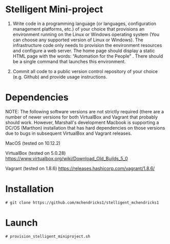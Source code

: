# Stelligent Mini-project
1. Write code in a programming language (or languages, configuration management platforms, etc.) of your choice that provisions an environment running on the Linux or Windows operating system (You can choose any supported version of Linux or Windows). The infrastructure code only needs to provision the environment resources and configure a web server. The home page should display a static HTML page with the words: “Automation for the People” . There should be a single command that launches this environment.

2. Commit all code to a public version ­control repository of your choice (e.g. Github) and provide usage instructions.

# Dependencies
NOTE: The following software versions are not strictly required (there are a number of newer versions for both VirtualBox and Vagrant that probably should work. However, Marshall's development Macbook is supporting a DC/OS (Marthon) installation that has hard dependencies on those versions due to bugs in subsequent VirtualBox and Vagrant releases.

MacOS (tested on 10.12.2)

VirtualBox (tested on 5.0.28) 
https://www.virtualbox.org/wiki/Download_Old_Builds_5_0

Vagrant (tested on 1.8.6) 
https://releases.hashicorp.com/vagrant/1.8.6/

# Installation
```
# git clone https://github.com/mchendricks1/stelligent_mchendricks1
```
# Launch
```
# provision_stelligent_miniproject.sh
```

